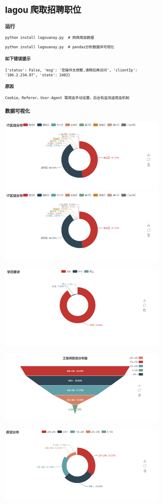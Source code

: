 # lagou 爬取招聘职位

### 运行

```
python install lagouanay.py  # 网络爬虫数据
```

```
python install lagouanay.py  # pandas分析数据并可视化
```

#### 如下错误提示

```
{'status': False, 'msg': '您操作太频繁,请稍后再访问', 'clientIp': '106.2.234.97', 'state': 2402}
```

#### 原因

```
Cookie，Referer，User-Agent 需爬虫手动设置，后台有监测返爬虫机制
```

### 数据可视化

###
![image](./bmp/show-1.jpg)
![image](.//bmp/show-1.jpg)

###
![image](./bmp/show-2.jpg)

###
![image](./bmp/show-3.jpg)

###
![image](./bmp/show-4.jpg)


